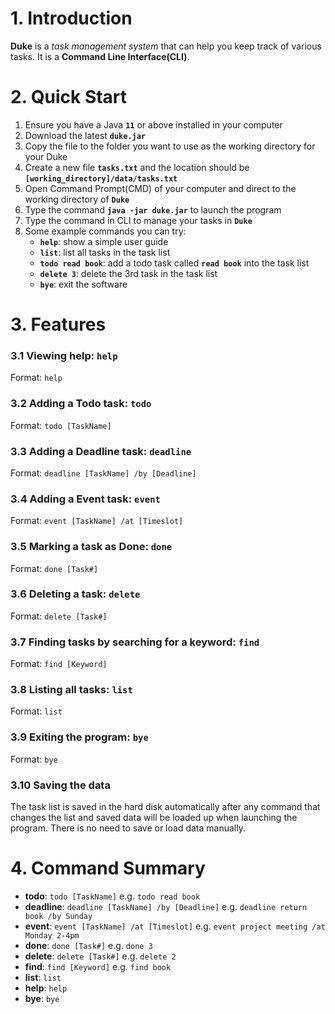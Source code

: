# 1. Introduction

**Duke** is a *task management system* that can help you keep track of various tasks. It is a **Command Line Interface(CLI)**.

# 2. Quick Start

1. Ensure you have a Java **`11`** or above installed in your computer
1. Download the latest **`duke.jar`**
1. Copy the file to the folder you want to use as the working directory for your Duke
1. Create a new file **`tasks.txt`** and the location should be **`[working_directory]/data/tasks.txt`**
1. Open Command Prompt(CMD) of your computer and direct to the working directory of **`Duke`**
1. Type the command **`java -jar duke.jar`** to launch the program
1. Type the command in CLI to manage your tasks in **`Duke`**
1. Some example commands you can try:
   * **`help`**: show a simple user guide
   * **`list`**: list all tasks in the task list
   * **`todo read book`**: add a todo task called **`read book`** into the task list
   * **`delete 3`**: delete the 3rd task in the task list
   * **`bye`**: exit the software

# 3. Features

### 3.1 Viewing help: **`help`**
Format: `help`

### 3.2 Adding a Todo task: **`todo`**
Format: `todo [TaskName]`

### 3.3 Adding a Deadline task: **`deadline`**
Format: `deadline [TaskName] /by [Deadline]`

### 3.4 Adding a Event task: **`event`**
Format: `event [TaskName] /at [Timeslot]`

### 3.5 Marking a task as Done: **`done`**
Format: `done [Task#]`

### 3.6 Deleting a task: **`delete`**
Format: `delete [Task#]`

### 3.7 Finding tasks by searching for a keyword: **`find`**
Format: `find [Keyword]`

### 3.8 Listing all tasks: **`list`**
Format: `list`

### 3.9 Exiting the program: **`bye`**
Format: `bye`

### 3.10 Saving the data
The task list is saved in the hard disk automatically after any command that changes the list and saved data will be loaded up when launching the program.
There is no need to save or load data manually.

# 4. Command Summary
* **todo**: `todo [TaskName]`
   e.g. `todo read book`
* **deadline**: `deadline [TaskName] /by [Deadline]`
   e.g. `deadline return book /by Sunday`
* **event**: `event [TaskName] /at [Timeslot]`
   e.g. `event project meeting /at Monday 2-4pm`
* **done**: `done [Task#]`
   e.g. `done 3`
* **delete**: `delete [Task#]`
   e.g. `delete 2`
* **find**: `find [Keyword]`
   e.g. `find book`
* **list**: `list`
* **help**: `help`
* **bye**: `bye`
